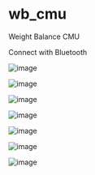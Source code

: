 # wb_cmu
Weight Balance CMU

Connect with Bluetooth

![image](https://github.com/user-attachments/assets/22465e12-ad85-4e0a-9358-12bc32da49fb)


![image](https://github.com/user-attachments/assets/38aca650-bf63-445e-a02f-01b286b5f030)

![image](https://github.com/user-attachments/assets/2e5f3b40-22d1-453f-a6ba-bfe69692dddc)

![image](https://github.com/user-attachments/assets/8786e74a-a834-45b2-bbb0-0d6174e37b9f)

![image](https://github.com/user-attachments/assets/6fbdb80b-54b4-41f3-b850-e4d18e35eaef)

![image](https://github.com/user-attachments/assets/bb24c01c-11d6-4e20-b82d-c92d5994d118)

![image](https://github.com/user-attachments/assets/46441ce4-3d31-434e-a7f0-cca47519a351)



